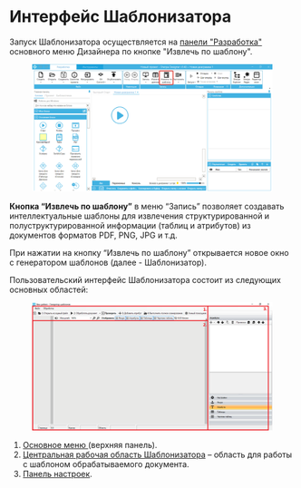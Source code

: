 # Интерфейс Шаблонизатора

Запуск Шаблонизатора осуществляется на [панели "Разработка"](../../sherpa-designer/rabota-v-sherpa-designer/osnovnoe-menyu/panel-razrabotka/) основного меню Дизайнера по кнопке "Извлечь по шаблону".

<figure><img src="../../.gitbook/assets/изображение (326).png" alt=""><figcaption></figcaption></figure>

**Кнопка “Извлечь по шаблону”** в меню “Запись” позволяет создавать интеллектуальные шаблоны для извлечения структурированной и полуструктурированной информации (таблиц и атрибутов) из документов форматов PDF, PNG, JPG и т.д.&#x20;

При нажатии на кнопку “Извлечь по шаблону” открывается новое окно с генератором шаблонов (далее - Шаблонизатор).

Пользовательский интерфейс Шаблонизатора состоит из следующих основных областей:

<figure><img src="../../.gitbook/assets/Безымянный.png" alt=""><figcaption></figcaption></figure>

1. [Основное меню ](osnovnoe-menyu-shablonizatora/)(верхняя панель).
2. [Центральная рабочая область Шаблонизатора](centralnaya-rabochaya-oblast-shablonizatora.md) – область для работы с шаблоном обрабатываемого документа.
3. [Панель настроек](panel-nastroek-shablonizatora/).
